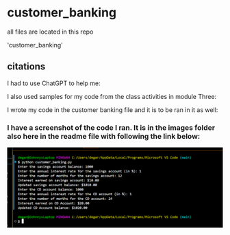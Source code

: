 # customer_banking

all files are located in this repo

'customer_banking'

## citations ##

I had to use ChatGPT to help me:

I also used samples for my code from the class activities in module Three:

I wrote my code in the customer banking file and it is to be ran in it as well: 

### I have a screenshot of the code I ran. It is in the images folder also here in the readme file with following the link below: ###

![Screenshot of Working Code](images/Main%20Screen%20Shot%20for%20cutstomer%20bank%20repo.png)



